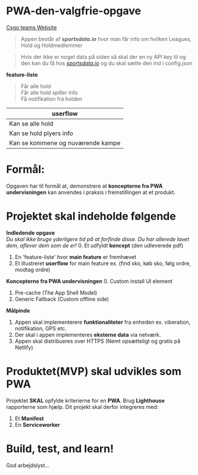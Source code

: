 # PWA-den-valgfrie-opgave

[Csgo teams Website](https://pwa-csgo-teams.netlify.app/)

> Appen består af **_sportsdata.io_** hvor man får info om hvilken Leagues, Hold og Holdmedlemmer

> Hvis der ikke er noget data på siden så skal der en ny API key til og den kan du få hos _[sportsdata.io](sportsdata.io)_ og du skal sætte den ind i config.json

**feature-liste**<br>

> Får alle hold  
> Får alle hold spiller info<br>
> Få notifikation fra holden

| **userflow**                      |
| --------------------------------- |
| Kan se alle hold                  |
| Kan se hold plyers info           |
| Kan se kommene og nuværende kampe |

# Formål:

Opgaven har til formål at, demonstrere at **koncepterne fra PWA undervisningen** kan anvendes i praksis i fremstillingen at et produkt.

# Projektet skal indeholde følgende

**Indledende opgave**<br>
_Du skal ikke bruge yderligere tid på at forfinde disse. Du har allerede lavet dem, aflever dem som de er!_ 0. Et udfyldt **koncept** (den udleverede pdf)

1. En 'feature-liste' hvor **main feature** er fremhævet
2. Et illustreret **userflow** for main feature ex. (find sko, køb sko, følg ordre, modtag ordre)

**Koncepterne fra PWA undervisningen** 0. Custom install UI element

1. Pre-cache (The App Shell Model)
2. Generic Fallback (Custom offline side)

**Målpinde**

1. Appen skal implementerere **funktionaliteter** fra enheden ex. viberation, notifikation, GPS etc.<br>
2. Der skal i appen implementeres **eksterne data** via netværk.<br>
3. Appen skal distribueres over HTTPS (Nemt opsætteligt og gratis på Netlify)

# Produktet(MVP) skal udvikles som PWA

Projektet **SKAL** opfylde kriterierne for en **PWA**. Brug **Lighthouse** rapporterne som hjælp.
Dit projekt skal derfor integreres med:

1. Et **Manifest**
2. En **Serviceworker**

# Build, test, and learn!

God arbejdslyst...
